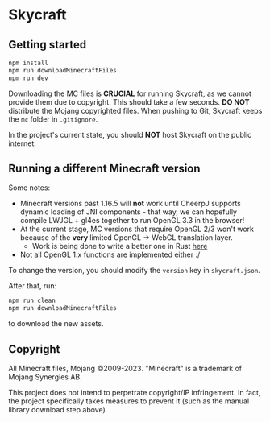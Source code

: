 # Skycraft

## Getting started

```bash
npm install
npm run downloadMinecraftFiles
npm run dev
```

Downloading the MC files is **CRUCIAL** for running Skycraft, as we cannot provide them due to copyright. This should take a few seconds. **DO NOT** distribute the Mojang copyrighted files.
When pushing to Git, Skycraft keeps the `mc` folder in `.gitignore`.

In the project's current state, you should **NOT** host Skycraft on the public internet.

## Running a different Minecraft version

Some notes:

-   Minecraft versions past 1.16.5 will **not** work until CheerpJ supports dynamic loading of JNI components - that way, we can hopefully compile LWJGL + gl4es together to run OpenGL 3.3 in the browser!
-   At the current stage, MC versions that require OpenGL 2/3 won't work because of the **very** limited OpenGL -> WebGL translation layer.
    -   Work is being done to write a better one in Rust [here](https://github.com/SkycraftMC/lwjgl-natives-webgl)
-   Not all OpenGL 1.x functions are implemented either :/

To change the version, you should modify the `version` key in `skycraft.json`.

After that, run:

```bash
npm run clean
npm run downloadMinecraftFiles
```

to download the new assets.

## Copyright

All Minecraft files, Mojang ©2009-2023. "Minecraft" is a trademark of Mojang Synergies AB.

This project does not intend to perpetrate copyright/IP infringement. In fact, the project specifically takes measures to prevent it (such as the manual library download step above).
